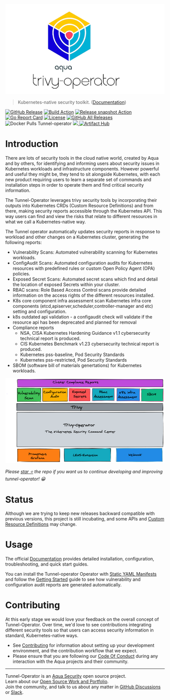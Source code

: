 ![Tunnel-operator logo](docs/images/tunnel-operator-logo.png)

> Kubernetes-native security toolkit. ([Documentation](https://khulnasoft.github.io/tunnel-operator/latest))

[![GitHub Release][release-img]][release]
[![Build Action][action-build-img]][action-build]
[![Release snapshot Action][action-release-snapshot-img]][action-release-snapshot]
[![Go Report Card][report-card-img]][report-card]
[![License][license-img]][license]
[![GitHub All Releases][github-all-releases-img]][release]
![Docker Pulls Tunnel-operator][docker-pulls-tunnel-operator]
<a href="https://slack.aquasec.com/?_ga=2.51428586.2119512742.1655808394-1739877964.1641199050">
<img src="https://img.shields.io/static/v1?label=Slack&message=Join+our+Community&color=4a154b&logo=slack">
</a>
[![Artifact Hub](https://img.shields.io/endpoint?url=https://artifacthub.io/badge/repository/tunnel-operator)](https://artifacthub.io/packages/helm/tunnel-operator/tunnel-operator)

# Introduction

There are lots of security tools in the cloud native world, created by Aqua and by others, for identifying and informing
users about security issues in Kubernetes workloads and infrastructure components. However powerful and useful they
might be, they tend to sit alongside Kubernetes, with each new product requiring users to learn a separate set of
commands and installation steps in order to operate them and find critical security information.

The Tunnel-Operator leverages trivy security tools by incorporating their outputs into Kubernetes CRDs
(Custom Resource Definitions) and from there, making security reports accessible through the Kubernetes API. This way
users can find and view the risks that relate to different resources in what we call a Kubernetes-native way.

The Tunnel operator automatically updates security reports in response to workload and other changes on a Kubernetes cluster, generating the following reports:

- Vulnerability Scans: Automated vulnerability scanning for Kubernetes workloads.
- ConfigAudit Scans: Automated configuration audits for Kubernetes resources with predefined rules or custom Open Policy Agent (OPA) policies.
- Exposed Secret Scans: Automated secret scans which find and detail the location of exposed Secrets within your cluster.
- RBAC scans: Role Based Access Control scans provide detailed information on the access rights of the different resources installed.
- K8s core component infra assessment scan Kubernetes infra core components (etcd,apiserver,scheduler,controller-manager and etc) setting and configuration.
- k8s outdated api validation - a configaudit check will validate if the resource api has been deprecated and planned for removal 
- Compliance reports
  - NSA, CISA Kubernetes Hardening Guidance v1.1 cybersecurity technical report is produced.
  - CIS Kubernetes Benchmark v1.23 cybersecurity technical report is produced.
  - Kubernetes pss-baseline, Pod Security Standards
  - Kubernetes pss-restricted, Pod Security Standards
- SBOM (software bill of materials genertations) for Kubernetes workloads.

<p align="center">
<img src="docs/images/tunnel-operator-overview.png" alt="Tunnel-operator Overview"/>
</p>

_Please [star ⭐](https://github.com/khulnasoft/tunnel-operator/stargazers) the repo if you want us to continue developing and improving tunnel-operator! 😀_


# Status

Although we are trying to keep new releases backward compatible with previous versions, this project is still incubating,
and some APIs and [Custom Resource Definitions] may change.

# Usage

The official [Documentation] provides detailed installation, configuration, troubleshooting, and quick start guides.

You can install the Tunnel-operator Operator with [Static YAML Manifests] and follow the [Getting Started][getting-started-operator]
guide to see how vulnerability and configuration audit reports are generated automatically.

# Contributing

At this early stage we would love your feedback on the overall concept of Tunnel-Operator. Over time, we'd love to see
contributions integrating different security tools so that users can access security information in standard,
Kubernetes-native ways.

* See [Contributing] for information about setting up your development environment, and the contribution workflow that
  we expect.
* Please ensure that you are following our [Code Of Conduct](https://github.com.khulnasoft/community/blob/main/CODE_OF_CONDUCT.md) during any interaction with the Aqua projects and their community.

---
Tunnel-Operator is an [Aqua Security](https://aquasec.com) open source project.  
Learn about our [Open Source Work and Portfolio].  
Join the community, and talk to us about any matter in [GitHub Discussions] or [Slack].

[release-img]: https://img.shields.io/github/release/khulnasoft/tunnel-operator.svg?logo=github
[release]: https://github.com/khulnasoft/tunnel-operator/releases
[action-build-img]: https://github.com/khulnasoft/tunnel-operator/actions/workflows/build.yaml/badge.svg
[action-build]: https://github.com/khulnasoft/tunnel-operator/actions/workflows/build.yaml
[action-release-snapshot-img]: https://github.com/khulnasoft/tunnel-operator/actions/workflows/release-snapshot.yaml/badge.svg
[action-release-snapshot]: https://github.com/khulnasoft/tunnel-operator/actions/workflows/release-snapshot.yaml
[cov-img]: https://codecov.io/github/khulnasoft/tunnel-operator/branch/main/graph/badge.svg
[cov]: https://codecov.io/github/khulnasoft/tunnel-operator
[report-card-img]: https://goreportcard.com/badge/github.com/khulnasoft/tunnel-operator
[report-card]: https://goreportcard.com/report/github.com/khulnasoft/tunnel-operator
[license-img]: https://img.shields.io/github/license/khulnasoft/tunnel-operator.svg
[license]: https://github.com/khulnasoft/tunnel-operator/blob/main/LICENSE
[github-all-releases-img]: https://img.shields.io/github/downloads/khulnasoft/tunnel-operator/total?logo=github
[docker-pulls-tunnel-operator]: https://img.shields.io/docker/pulls/khulnasoft/tunnel-operator?logo=docker&label=docker%20pulls%20%2F%20trivy%20operator
[Contributing]: CONTRIBUTING.md
[GitHub Discussions]: https://github.com/khulnasoft/tunnel-operator/discussions
[Slack]: https://slack.aquasec.com/
[Open Source Work and Portfolio]: https://www.aquasec.com/products/open-source-projects/

[Custom Resource Definitions]: https://khulnasoft.github.io/tunnel-operator/latest/docs/crds/
[Go module]: https://pkg.go.dev/github.com/khulnasoft/tunnel-operator/pkg
[Documentation]: https://khulnasoft.github.io/tunnel-operator/latest
[Static YAML Manifests]: https://khulnasoft.github.io/tunnel-operator/latest/getting-started/installation/kubectl/
[getting-started-operator]: https://khulnasoft.github.io/tunnel-operator/latest/
[Kubernetes operator]: https://khulnasoft.github.io/tunnel-operator/latest

[Lens Extension]: https://github.com/khulnasoft/tunnel-operator-lens-extension
[kubectl]: https://kubernetes.io/docs/reference/kubectl
